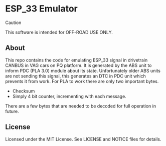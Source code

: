 # ESP_33 Emulator
> [!CAUTION]
> This software is intended for OFF-ROAD USE ONLY.

## About
This repo contains the code for emulating ESP_33 signal in drivetrain CANBUS in VAG cars on PQ platform. 
It is generated by the ABS unit to inform PDC (PLA 3.0) module about its state.
Unfortunately older ABS units are not sending this signal, this generates an DTC in PDC unit which prevents it from work.
For PLA to work there are only two important bytes. 
*  Checksum
*  Simply 4 bit counter, incrementing with each message.

There are a few bytes that are needed to be decoded for full operation in future.


## License
Licensed under the MIT License.
See LICENSE and NOTICE files for details.

